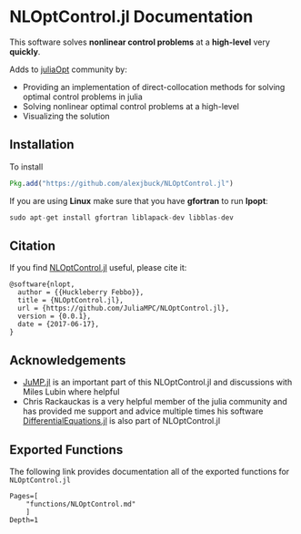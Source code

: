 # NLOptControl.jl Documentation
This software solves **nonlinear control problems** at a **high-level** very **quickly**.

Adds to [juliaOpt](http://www.juliaopt.org/) community by:
 * Providing an implementation of direct-collocation methods for solving optimal control problems in julia
 * Solving nonlinear optimal control problems at a high-level
 * Visualizing the solution

## Installation
To install
```julia
Pkg.add("https://github.com/alexjbuck/NLOptControl.jl")
```

If you are using **Linux** make sure that you have **gfortran** to run **Ipopt**:
```julia
sudo apt-get install gfortran liblapack-dev libblas-dev
```

## Citation
If you find [NLOptControl.jl](https://github.com/alexjbuck/NLOptControl.jl) useful, please cite it:
```
@software{nlopt,
  author = {{Huckleberry Febbo}},
  title = {NLOptControl.jl},
  url = {https://github.com/JuliaMPC/NLOptControl.jl},
  version = {0.0.1},
  date = {2017-06-17},
}
```

## Acknowledgements
* [JuMP.jl](https://jump.readthedocs.io/en/latest/) is an important part of this NLOptControl.jl and discussions with Miles Lubin where helpful
* Chris Rackauckas is a very helpful member of the julia community and has provided me support and advice multiple times his software [DifferentialEquations.jl](https://github.com/JuliaDiffEq/DifferentialEquations.jl) is also part of NLOptControl.jl

## Exported Functions
The following link provides documentation all of the exported functions for `NLOptControl.jl`

```@contents
Pages=[
    "functions/NLOptControl.md"
    ]
Depth=1
```
